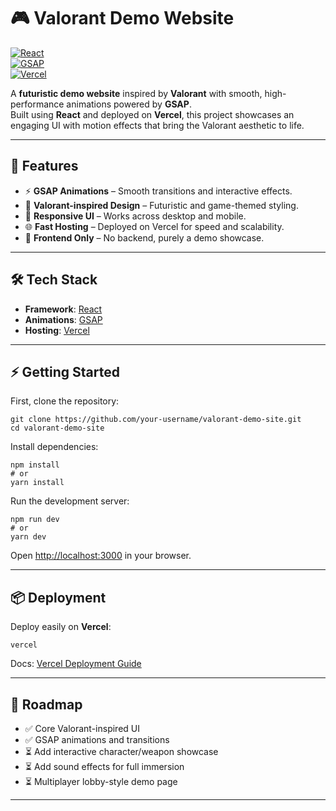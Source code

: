 # 🎮 Valorant Demo Website  

[![React](https://img.shields.io/badge/React-20232A?style=for-the-badge&logo=react&logoColor=61DAFB)](https://react.dev/)  
[![GSAP](https://img.shields.io/badge/GSAP-Animation-88CE02?style=for-the-badge&logo=greensock&logoColor=white)](https://greensock.com/gsap/)  
[![Vercel](https://img.shields.io/badge/Deployed%20on-Vercel-black?style=for-the-badge&logo=vercel&logoColor=white)](https://vercel.com/)  

A **futuristic demo website** inspired by **Valorant** with smooth, high-performance animations powered by **GSAP**.  
Built using **React** and deployed on **Vercel**, this project showcases an engaging UI with motion effects that bring the Valorant aesthetic to life.  

---

## 🚀 Features  

- ⚡ **GSAP Animations** – Smooth transitions and interactive effects.  
- 🎨 **Valorant-inspired Design** – Futuristic and game-themed styling.  
- 📱 **Responsive UI** – Works across desktop and mobile.  
- 🌐 **Fast Hosting** – Deployed on Vercel for speed and scalability.  
- 🧩 **Frontend Only** – No backend, purely a demo showcase.  

---

## 🛠️ Tech Stack  

- **Framework**: [React](https://react.dev/)  
- **Animations**: [GSAP](https://greensock.com/gsap/)  
- **Hosting**: [Vercel](https://vercel.com/)  

---

## ⚡ Getting Started  

First, clone the repository:  

```
git clone https://github.com/your-username/valorant-demo-site.git
cd valorant-demo-site
```

Install dependencies:  

```
npm install
# or
yarn install
```

Run the development server:  

```
npm run dev
# or
yarn dev
```

Open [http://localhost:3000](http://localhost:3000) in your browser.  

---

## 📦 Deployment  

Deploy easily on **Vercel**:  

```
vercel
```

Docs: [Vercel Deployment Guide](https://vercel.com/docs)  

---

## 📌 Roadmap  

- ✅ Core Valorant-inspired UI  
- ✅ GSAP animations and transitions  
- ⏳ Add interactive character/weapon showcase  
- ⏳ Add sound effects for full immersion  
- ⏳ Multiplayer lobby-style demo page  

---

